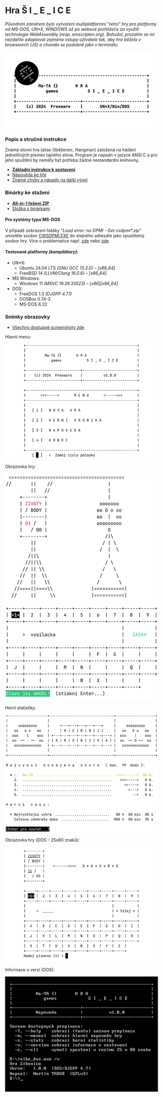 # Hra Š I _ E _ I C E

*Původním záměrem bylo vytvoření multiplatformní "retro" hry pro platformy
od MS-DOS,  UN\*X,  WINDOWS až po webové prohlížeče za využití technologie
WebAssembly (resp. emscripten.org).
Bohužel, prozatím se mi nezdařilo adaptovat zejména vstupy uživatele tak,
aby hra běžela v browserech (JS) a chovala se podobně jako v terminálu.*


![Šibenice – ikona](res/github.png)

### Popis a stručné instrukce
Známá slovní hra (alias Oběšenec, Hangman) založená na hádání jednotlivých písmen tajného slova.
Program je napsán v jazyce ANSI C a pro jeho spuštění by neměly být potřeba žádné nestandardní knihovny.

- **[Základní instrukce k sestavení](how_make.txt)**
- [Nápověda ke hře](res/napoveda.txt)
- [Známé chyby a nápady na další vývoj](res/poznamky.txt)


### Binárky ke stažení

- **[All-in-1 řešení ZIP](https://github.com/ma-ta/BTWA1/releases/download/v1.0.0/sibenice_1.0.0_bin.zip)**
- [Složka s binárkami](bin/)


#### Pro systémy typu MS-DOS
V případě zobrazení hlášky *"Load error: no DPMI - Get csdpmi\*.zip"* umístěte soubor [CWSDPMI.EXE](/bin/CWSDPMI.EXE) do stejného adresáře jako spustitelný soubor hry. Více o problematice např. [zde](//en.wikipedia.org/wiki/CWSDPMI) nebo [zde](https://sandmann.dotster.com/cwsdpmi/).


#### Testované platformy *(kompilátory)*:
- UN*X:
  - Ubuntu 24.04 LTS *(GNU GCC 13.2.0) – [x86_64]*
  - FreeBSD 14 *(LLVM/Clang 16.0.6) – [x86_64]*
- MS Windows:
  - Windows 11 *(MSVC 19.39.33523) – [x86][x86_64]*
- DOS:
  - FreeDOS 1.3 *(DJGPP 4.7.1)*
  - DOSBox 0.74-3
  - MS-DOS 6.22

### Snímky obrazovky

- [Všechny dostupné screenshoty zde](res/screenshots)

Hlavní menu:

![Šibenice – Menu](res/screenshots/menu.png)

Obrazovka hry:

![Šibenice – Hra](res/screenshots/hra.png)

Herní statistiky:

![Šibenice – Statistiky](res/screenshots/kronika.png)

Obrazovka hry (DOS – 25x80 znaků):

![Šibenice – MS-DOS](res/screenshots/hra-dos.png)

Informace o verzi (DOS):

![Šibenice – MS-DOS](res/screenshots/prepinace-dos.png)
